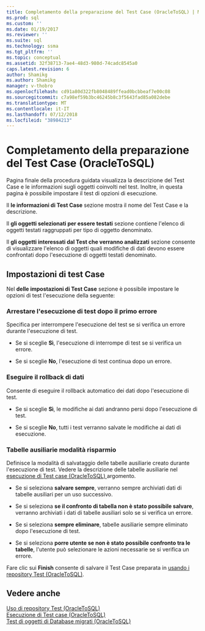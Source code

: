 ```yaml
---
title: Completamento della preparazione del Test Case (OracleToSQL) | Microsoft Docs
ms.prod: sql
ms.custom: ''
ms.date: 01/19/2017
ms.reviewer: ''
ms.suite: sql
ms.technology: ssma
ms.tgt_pltfrm: ''
ms.topic: conceptual
ms.assetid: 32f38713-7ae4-48d3-980d-74cadc8545a0
caps.latest.revision: 6
author: Shamikg
ms.author: Shamikg
manager: v-thobro
ms.openlocfilehash: cd91a80d322fb8048489ffead0bcbbeaf7e00c08
ms.sourcegitcommit: c7a98ef59b3bc46245b8c3f5643fad85a082debe
ms.translationtype: MT
ms.contentlocale: it-IT
ms.lasthandoff: 07/12/2018
ms.locfileid: "38984213"
---
```

# <a name="finishing-test-case-preparation-oracletosql"></a>Completamento della preparazione del Test Case (OracleToSQL)
Pagina finale della procedura guidata visualizza la descrizione del Test Case e le informazioni sugli oggetti coinvolti nel test. Inoltre, in questa pagina è possibile impostare il test di opzioni di esecuzione.  
  
Il **le informazioni di Test Case** sezione mostra il nome del Test Case e la descrizione.  
  
Il **gli oggetti selezionati per essere testati** sezione contiene l'elenco di oggetti testati raggruppati per tipo di oggetto denominato.  
  
Il **gli oggetti interessati dal Test che verranno analizzati** sezione consente di visualizzare l'elenco di oggetti quali modifiche di dati devono essere confrontati dopo l'esecuzione di oggetti testati denominato.  
  
## <a name="test-case-settings"></a>Impostazioni di test Case  
Nel **delle impostazioni di Test Case** sezione è possibile impostare le opzioni di test l'esecuzione della seguente:  
  
### <a name="stop-test-execution-after-first-failure"></a>Arrestare l'esecuzione di test dopo il primo errore  
Specifica per interrompere l'esecuzione del test se si verifica un errore durante l'esecuzione di test.  
  
-   Se si sceglie **Sì**, l'esecuzione di interrompe di test se si verifica un errore.  
  
-   Se si sceglie **No**, l'esecuzione di test continua dopo un errore.  
  
### <a name="perform-data-rollback"></a>Eseguire il rollback di dati  
Consente di eseguire il rollback automatico dei dati dopo l'esecuzione di test.  
  
-   Se si sceglie **Sì**, le modifiche ai dati andranno persi dopo l'esecuzione di test.  
  
-   Se si sceglie **No**, tutti i test verranno salvate le modifiche ai dati di esecuzione.  
  
### <a name="auxiliary-tables-saving-mode"></a>Tabelle ausiliarie modalità risparmio  
Definisce la modalità di salvataggio delle tabelle ausiliarie creato durante l'esecuzione di test. Vedere la descrizione delle tabelle ausiliarie nel [esecuzione di Test case &#40;OracleToSQL&#41; ](../../ssma/oracle/running-test-cases-oracletosql.md) argomento.  
  
-   Se si seleziona **salvare sempre**, verranno sempre archiviati dati di tabelle ausiliari per un uso successivo.  
  
-   Se si seleziona **se il confronto di tabella non è stato possibile salvare**, verranno archiviati i dati di tabelle ausiliari solo se si verifica un errore.  
  
-   Se si seleziona **sempre eliminare**, tabelle ausiliarie sempre eliminato dopo l'esecuzione di test.  
  
-   Se si seleziona **porre utente se non è stato possibile confronto tra le tabelle**, l'utente può selezionare le azioni necessarie se si verifica un errore.  
  
Fare clic sui **Finish** consente di salvare il Test Case preparata in [usando i repository Test (OracleToSQL)](http://msdn.microsoft.com/f941cce4-d3e3-4aeb-a88a-4f101a97a9f4).  
  
## <a name="see-also"></a>Vedere anche  
[Uso di repository Test &#40;OracleToSQL&#41;](../../ssma/oracle/using-test-repositories-oracletosql.md)  
[Esecuzione di Test case &#40;OracleToSQL&#41;](../../ssma/oracle/running-test-cases-oracletosql.md)  
[Test di oggetti di Database migrati &#40;OracleToSQL&#41;](../../ssma/oracle/testing-migrated-database-objects-oracletosql.md)  
  
